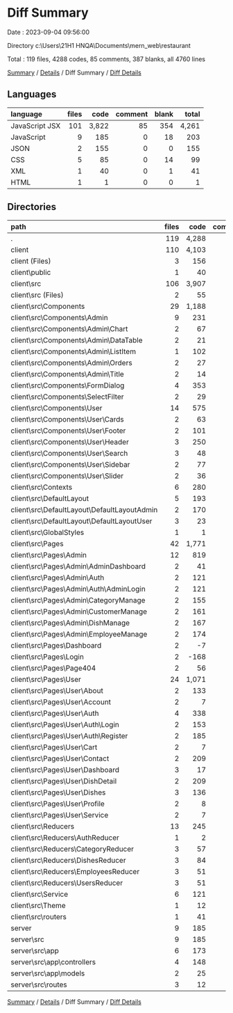 # Diff Summary

Date : 2023-09-04 09:56:00

Directory c:\\Users\\21H1 HNQA\\Documents\\mern_web\\restaurant

Total : 119 files,  4288 codes, 85 comments, 387 blanks, all 4760 lines

[Summary](results.md) / [Details](details.md) / Diff Summary / [Diff Details](diff-details.md)

## Languages
| language | files | code | comment | blank | total |
| :--- | ---: | ---: | ---: | ---: | ---: |
| JavaScript JSX | 101 | 3,822 | 85 | 354 | 4,261 |
| JavaScript | 9 | 185 | 0 | 18 | 203 |
| JSON | 2 | 155 | 0 | 0 | 155 |
| CSS | 5 | 85 | 0 | 14 | 99 |
| XML | 1 | 40 | 0 | 1 | 41 |
| HTML | 1 | 1 | 0 | 0 | 1 |

## Directories
| path | files | code | comment | blank | total |
| :--- | ---: | ---: | ---: | ---: | ---: |
| . | 119 | 4,288 | 85 | 387 | 4,760 |
| client | 110 | 4,103 | 85 | 369 | 4,557 |
| client (Files) | 3 | 156 | 0 | 0 | 156 |
| client\\public | 1 | 40 | 0 | 1 | 41 |
| client\\src | 106 | 3,907 | 85 | 368 | 4,360 |
| client\\src (Files) | 2 | 55 | 1 | 2 | 58 |
| client\\src\\Components | 29 | 1,188 | 29 | 95 | 1,312 |
| client\\src\\Components\\Admin | 9 | 231 | 1 | 20 | 252 |
| client\\src\\Components\\Admin\\Chart | 2 | 67 | 1 | 5 | 73 |
| client\\src\\Components\\Admin\\DataTable | 2 | 21 | 0 | 3 | 24 |
| client\\src\\Components\\Admin\\ListItem | 1 | 102 | 0 | 6 | 108 |
| client\\src\\Components\\Admin\\Orders | 2 | 27 | 0 | 3 | 30 |
| client\\src\\Components\\Admin\\Title | 2 | 14 | 0 | 3 | 17 |
| client\\src\\Components\\FormDialog | 4 | 353 | 25 | 27 | 405 |
| client\\src\\Components\\SelectFilter | 2 | 29 | 0 | 5 | 34 |
| client\\src\\Components\\User | 14 | 575 | 3 | 43 | 621 |
| client\\src\\Components\\User\\Cards | 2 | 63 | 0 | 3 | 66 |
| client\\src\\Components\\User\\Footer | 2 | 101 | 0 | 4 | 105 |
| client\\src\\Components\\User\\Header | 3 | 250 | 3 | 18 | 271 |
| client\\src\\Components\\User\\Search | 3 | 48 | 0 | 9 | 57 |
| client\\src\\Components\\User\\Sidebar | 2 | 77 | 0 | 4 | 81 |
| client\\src\\Components\\User\\Slider | 2 | 36 | 0 | 5 | 41 |
| client\\src\\Contexts | 6 | 280 | 11 | 61 | 352 |
| client\\src\\DefaultLayout | 5 | 193 | 7 | 13 | 213 |
| client\\src\\DefaultLayout\\DefaultLayoutAdmin | 2 | 170 | 6 | 11 | 187 |
| client\\src\\DefaultLayout\\DefaultLayoutUser | 3 | 23 | 1 | 2 | 26 |
| client\\src\\GlobalStyles | 1 | 1 | 0 | 0 | 1 |
| client\\src\\Pages | 42 | 1,771 | 8 | 131 | 1,910 |
| client\\src\\Pages\\Admin | 12 | 819 | 5 | 79 | 903 |
| client\\src\\Pages\\Admin\\AdminDashboard | 2 | 41 | 5 | 6 | 52 |
| client\\src\\Pages\\Admin\\Auth | 2 | 121 | 0 | 6 | 127 |
| client\\src\\Pages\\Admin\\Auth\\AdminLogin | 2 | 121 | 0 | 6 | 127 |
| client\\src\\Pages\\Admin\\CategoryManage | 2 | 155 | 0 | 17 | 172 |
| client\\src\\Pages\\Admin\\CustomerManage | 2 | 161 | 0 | 16 | 177 |
| client\\src\\Pages\\Admin\\DishManage | 2 | 167 | 0 | 17 | 184 |
| client\\src\\Pages\\Admin\\EmployeeManage | 2 | 174 | 0 | 17 | 191 |
| client\\src\\Pages\\Dashboard | 2 | -7 | 0 | -2 | -9 |
| client\\src\\Pages\\Login | 2 | -168 | 0 | -7 | -175 |
| client\\src\\Pages\\Page404 | 2 | 56 | 3 | 8 | 67 |
| client\\src\\Pages\\User | 24 | 1,071 | 0 | 53 | 1,124 |
| client\\src\\Pages\\User\\About | 2 | 133 | 0 | 3 | 136 |
| client\\src\\Pages\\User\\Account | 2 | 7 | 0 | 2 | 9 |
| client\\src\\Pages\\User\\Auth | 4 | 338 | 0 | 14 | 352 |
| client\\src\\Pages\\User\\Auth\\Login | 2 | 153 | 0 | 8 | 161 |
| client\\src\\Pages\\User\\Auth\\Register | 2 | 185 | 0 | 6 | 191 |
| client\\src\\Pages\\User\\Cart | 2 | 7 | 0 | 2 | 9 |
| client\\src\\Pages\\User\\Contact | 2 | 209 | 0 | 3 | 212 |
| client\\src\\Pages\\User\\Dashboard | 3 | 17 | 0 | 4 | 21 |
| client\\src\\Pages\\User\\DishDetail | 2 | 209 | 0 | 12 | 221 |
| client\\src\\Pages\\User\\Dishes | 3 | 136 | 0 | 10 | 146 |
| client\\src\\Pages\\User\\Profile | 2 | 8 | 0 | 2 | 10 |
| client\\src\\Pages\\User\\Service | 2 | 7 | 0 | 1 | 8 |
| client\\src\\Reducers | 13 | 245 | 0 | 35 | 280 |
| client\\src\\Reducers\\AuthReducer | 1 | 2 | 0 | 0 | 2 |
| client\\src\\Reducers\\CategoryReducer | 3 | 57 | 0 | 8 | 65 |
| client\\src\\Reducers\\DishesReducer | 3 | 84 | 0 | 13 | 97 |
| client\\src\\Reducers\\EmployeesReducer | 3 | 51 | 0 | 7 | 58 |
| client\\src\\Reducers\\UsersReducer | 3 | 51 | 0 | 7 | 58 |
| client\\src\\Service | 6 | 121 | 23 | 20 | 164 |
| client\\src\\Theme | 1 | 12 | 0 | 2 | 14 |
| client\\src\\routers | 1 | 41 | 6 | 9 | 56 |
| server | 9 | 185 | 0 | 18 | 203 |
| server\\src | 9 | 185 | 0 | 18 | 203 |
| server\\src\\app | 6 | 173 | 0 | 13 | 186 |
| server\\src\\app\\controllers | 4 | 148 | 0 | 12 | 160 |
| server\\src\\app\\models | 2 | 25 | 0 | 1 | 26 |
| server\\src\\routes | 3 | 12 | 0 | 5 | 17 |

[Summary](results.md) / [Details](details.md) / Diff Summary / [Diff Details](diff-details.md)